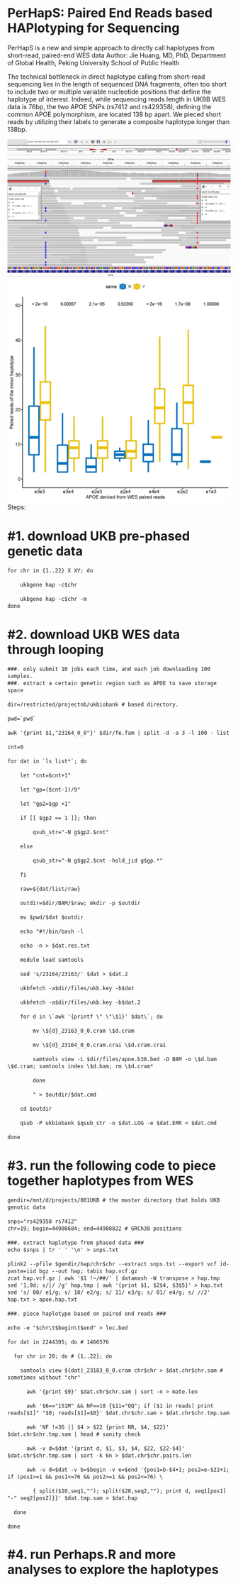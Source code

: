 # PerHapS: Paired End Reads based HAPlotyping for Sequencing
PerHapS is a new and simple approach to directly call haplotypes from short-read, paired-end WES data
Author: Jie Huang, MD, PhD, Department of Global Health, Peking University School of Public Health


The technical bottleneck in direct haplotype calling from short-read sequencing lies in the length of sequenced DNA fragments, often too short to include two or multiple variable nucleotide positions that define the haplotype of interest. Indeed, while sequencing reads length in UKBB WES data is 76bp, the two APOE SNPs (rs7412 and rs429358), defining the common APOE polymorphism, are located 138 bp apart. We pieced short reads by utilizing their labels to generate a composite haplotype longer than 138bp.

![Figure 1](Figure1.png)
![Figure 2](Figure2.jpg)
Steps:

# #1. download UKB pre-phased genetic data
```
for chr in {1..22} X XY; do

	ukbgene hap -c$chr

	ukbgene hap -c$chr -m
done
```

# #2. download UKB WES data through looping
```
###. only submit 10 jobs each time, and each job downloading 100 samples.
###. extract a certain genetic region such as APOE to save storage space

dir=/restricted/projectnb/ukbiobank # based directory.

pwd=`pwd`

awk '{print $1,"23164_0_0"}' $dir/fe.fam | split -d -a 3 -l 100 - list

cnt=0

for dat in `ls list*`; do
	
	let "cnt=$cnt+1"        
	
	let "gp=($cnt-1)/9"
        
	let "gp2=$gp +1"
        
	if [[ $gp2 == 1 ]]; then
        
		qsub_str="-N g$gp2.$cnt"
        
	else
                
		qsub_str="-N g$gp2.$cnt -hold_jid g$gp.*"
        
	fi
        
	raw=${dat/list/raw}
        
	outdir=$dir/BAM/$raw; mkdir -p $outdir
        
	mv $pwd/$dat $outdir
        
	echo "#!/bin/bash -l
        
	echo -n > $dat.res.txt
        
	module load samtools
        
	sed 's/23164/23163/' $dat > $dat.2
        
	ukbfetch -a$dir/files/ukb.key -b$dat
        
	ukbfetch -a$dir/files/ukb.key -b$dat.2
        
	for d in \`awk '{printf \" \"\$1}' $dat\`; do
        
		mv \${d}_23163_0_0.cram \$d.cram
        
		mv \${d}_23164_0_0.cram.crai \$d.cram.crai
                
		samtools view -L $dir/files/apoe.b38.bed -O BAM -o \$d.bam \$d.cram; samtools index \$d.bam; rm \$d.cram*
                
        done
    
    	" > $outdir/$dat.cmd
        
	cd $outdir
        
	qsub -P ukbiobank $qsub_str -o $dat.LOG -e $dat.ERR < $dat.cmd

done
```

# #3. run the following code to piece together haplotypes from WES
```
gendir=/mnt/d/projects/001UKB # the master directory that holds UKB genotic data

snps="rs429358 rs7412"
chr=19; begin=44908684; end=44908822 # GRCh38 positions 

###. extract haplotype from phased data ###
echo $snps | tr ' ' '\n' > snps.txt

plink2 --pfile $gendir/hap/chr$chr --extract snps.txt --export vcf id-paste=iid bgz --out hap; tabix hap.vcf.gz
zcat hap.vcf.gz | awk '$1 !~/##/' | datamash -W transpose > hap.tmp
sed '1,9d; s/|/ /g' hap.tmp | awk '{print $1, $2$4, $3$5}' > hap.txt
sed 's/ 00/ e1/g; s/ 10/ e2/g; s/ 11/ e3/g; s/ 01/ e4/g; s/ //2' hap.txt > apoe.hap.txt

###. piece haplotype based on paired end reads ###

echo -e "$chr\t$begin\t$end" > loc.bed

for dat in 2244305; do # 1466576
  
  for chr in 20; do # {1..22}; do
    
    samtools view ${dat}_23183_0_0.cram chr$chr > $dat.chr$chr.sam # sometimes without "chr"
	  
	  awk '{print $9}' $dat.chr$chr.sam | sort -n > mate.len 
	  
	  awk '$6=="151M" && NF==18 {$11="QQ"; if ($1 in reads) print reads[$1]" "$0; reads[$1]=$0}' $dat.chr$chr.sam > $dat.chr$chr.tmp.sam
	  
	  awk 'NF !=36 || $4 > $22 {print NR, $4, $22}' $dat.chr$chr.tmp.sam | head # sanity check 
	  
	  awk -v d=$dat '{print d, $1, $3, $4, $22, $22-$4}' $dat.chr$chr.tmp.sam | sort -k 6n > $dat.chr$chr.pairs.len
	  
	  awk -v d=$dat -v b=$begin -v e=$end '{pos1=b-$4+1; pos2=e-$22+1; if (pos1>=1 && pos1<=76 && pos2>=1 && pos2<=76) \
	  	
		{ split($10,seq1,""); split($28,seq2,""); print d, seq1[pos1] "-" seq2[pos2]}}' $dat.tmp.sam > $dat.hap
  
  done

done
```

# #4. run Perhaps.R and more analyses to explore the haplotypes

